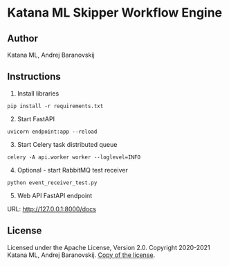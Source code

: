 # Katana ML Skipper Workflow Engine

## Author

Katana ML, Andrej Baranovskij

## Instructions

1. Install libraries

```
pip install -r requirements.txt
```

2. Start FastAPI

```
uvicorn endpoint:app --reload
```

3. Start Celery task distributed queue

```
celery -A api.worker worker --loglevel=INFO
```

4. Optional - start RabbitMQ test receiver

```
python event_receiver_test.py
```

5. Web API FastAPI endpoint

URL: http://127.0.0.1:8000/docs

## License

Licensed under the Apache License, Version 2.0. Copyright 2020-2021 Katana ML, Andrej Baranovskij. [Copy of the license](https://github.com/katanaml/katana-pipeline/blob/master/LICENSE).
